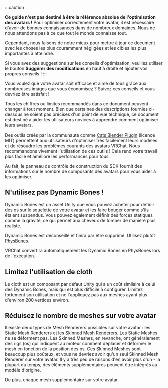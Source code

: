 

:::caution

**Ce guide n'est pas destiné à être la référence absolue de l'optimisation des avatars !** Pour optimiser correctement votre avatar, il est nécessaire d'avoir de bonnes connaissances dans de nombreux domaines. Nous ne nous attendons pas à ce que tout le monde connaisse tout.

Cependant, nous faisons de notre mieux pour mettre à jour ce document avec les choses les plus couramment négligées et les cibles les plus importantes à atteindre.

Si vous avez des suggestions sur les conseils d'optimisation, veuillez utiliser le bouton **Suggérer des modifications** en haut à droite et ajouter vos propres conseils !
:::

Vous voulez que votre avatar soit efficace et aimé de tous grâce aux nombreuses images que vous économisez ? Suivez ces conseils et vous devriez être satisfait !

Tous les chiffres ou limites recommandés dans ce document peuvent changer à tout moment. Bien que certaines des descriptions fournies ci-dessous ne soient pas précises d'un point de vue technique, ce document est destiné à aider les utilisateurs novices à apprendre comment optimiser leurs avatars.

Des outils créés par la communauté comme [Cats Blender Plugin](https://github.com/michaeldegroot/cats-blender-plugin) (licence MIT) permettent aux utilisateurs d'optimiser très facilement leurs modèles et de résoudre les problèmes courants des avatars VRChat. Nous recommandons vivement l'utilisation de ces outils ! Cela rend votre travail plus facile et améliore les performances pour tous.

Au fait, le panneau de contrôle de construction du SDK fournit des informations sur le nombre de composants des avatars pour vous aider à les optimiser.

## N'utilisez pas Dynamic Bones !
Dynamic Bones est un asset Unity que vous pouvez acheter pour définir des os sur le squelette de votre avatar et les faire bouger comme s'ils étaient suspendus. Vous pouvez également définir des forces statiques comme la gravité, ce qui permet aux cheveux de tomber de manière plus réaliste.

Dynamic Bones est déconseillé et finira par être supprimé. Utilisez plutôt [PhysBones](/avatars/avatar-dynamics/physbones).

VRChat convertira automatiquement les Dynamic Bones en PhysBones lors de l'exécution.

## Limitez l'utilisation de cloth
Le cloth est un composant par défaut Unity qui a un coût similaire à celui des Dynamic Bones, mais qui est plus difficile à configurer. Limitez fortement son utilisation et ne l'appliquez pas aux meshes ayant plus d'environ 200 vertices environ.

## Réduisez le nombre de meshes sur votre avatar
Il existe deux types de Mesh Renderers possibles sur votre avatar : les Static Mesh Renderers et les Skinned Mesh Renderers. Les Static Meshes ne se déforment pas. Les Skinned Meshes, en revanche, ont généralement des rigs (os) qui indiquent au moteur comment déplacer et déformer le mesh en fonction de la position des os. Ces Skinned Meshes sont beaucoup plus coûteux, et vous ne devriez avoir qu'un seul Skinned Mesh Renderer sur votre avatar. Il y a très peu de raisons d'en avoir plus d'un - la plupart du temps, des éléments supplémentaires peuvent être intégrés au modèle d'origine.

De plus, chaque mesh supplémentaire sur votre avatar